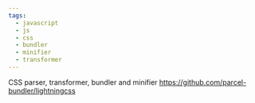 ```yaml
---
tags:
  - javascript
  - js
  - css
  - bundler
  - minifier
  - transformer
---
```

CSS parser, transformer, bundler and minifier
https://github.com/parcel-bundler/lightningcss

